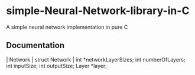 # simple-Neural-Network-library-in-C

A simple neural network implementation in pure C

## Documentation

| Network | struct Network | 
  int *networkLayerSizes;
	int numberOfLayers;
	int inputSize;
	int outputSize;
	Layer *layer;

